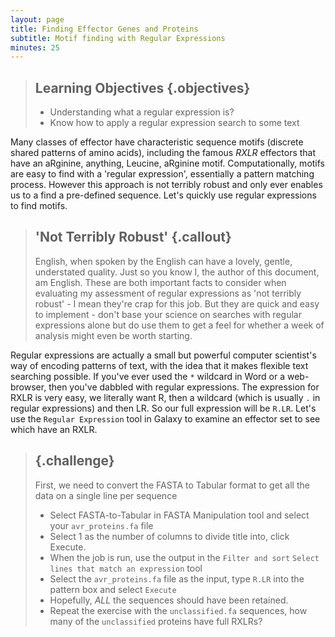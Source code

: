 ```yaml
---
layout: page
title: Finding Effector Genes and Proteins
subtitle: Motif finding with Regular Expressions
minutes: 25
---
```


> ## Learning Objectives {.objectives}
> * Understanding what a regular expression is?
> * Know how to apply a regular expression search to some text


Many classes of effector have characteristic sequence motifs (discrete shared patterns of amino acids), including the famous *RXLR* effectors that have an aRginine, anything, Leucine, aRginine motif. Computationally, motifs are easy to find with a 'regular expression', essentially a pattern matching process. However this approach is not terribly robust and only ever enables us to a find a pre-defined sequence. Let's quickly use regular expressions to find motifs.

> ## 'Not Terribly Robust' {.callout}
> English, when spoken by the English can have a lovely, gentle, understated quality. Just so you know I, the author of this document, am English. These are both important facts to consider when evaluating my assessment of regular expressions as 'not terribly robust' - I mean they're crap for this job. But they are quick and easy to implement - don't base your science on searches with regular expressions alone but do use them to get a feel for whether a week of analysis might even be worth starting.  

Regular expressions are actually a small but powerful computer scientist's way of encoding patterns of text, with the idea that it makes flexible text searching possible. If you've ever used the `*` wildcard in Word or a web-browser, then you've dabbled with regular expressions. The expression for RXLR is very easy, we literally want R, then a wildcard (which is usually `.` in regular expressions) and then LR. So our full expression will be `R.LR`. Let's use the `Regular Expression` tool in Galaxy to examine an effector set to see which have an RXLR.

> ## {.challenge}
>First, we need to convert the FASTA to Tabular format to get all the data on a single line per sequence
> + Select FASTA-to-Tabular in FASTA Manipulation tool and select your `avr_proteins.fa` file
> + Select 1 as the number of columns to divide title into, click Execute.
> + When the job is run, use the output in the `Filter and sort` `Select lines that match an expression` tool
> + Select the `avr_proteins.fa` file as the input, type `R.LR` into the pattern box and select `Execute`
> + Hopefully, _ALL_ the sequences should have been retained.
> + Repeat the exercise with the `unclassified.fa` sequences, how many of the `unclassified` proteins have full RXLRs?
